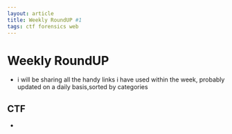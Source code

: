 ```yaml
---
layout: article
title: Weekly RoundUP #1
tags: ctf forensics web 
---
```


# Weekly RoundUP

- i will be sharing all the handy links i have used within the week, probably updated on a daily basis,sorted by categories

## CTF

- 

